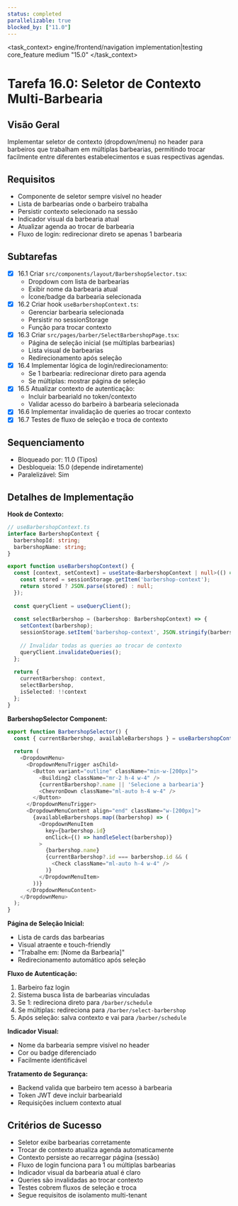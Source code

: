 ```yaml
---
status: completed
parallelizable: true
blocked_by: ["11.0"]
---
```


<task_context>
<domain>engine/frontend/navigation</domain>
<type>implementation|testing</type>
<scope>core_feature</scope>
<complexity>medium</complexity>
<dependencies></dependencies>
<unblocks>"15.0"</unblocks>
</task_context>

# Tarefa 16.0: Seletor de Contexto Multi-Barbearia

## Visão Geral
Implementar seletor de contexto (dropdown/menu) no header para barbeiros que trabalham em múltiplas barbearias, permitindo trocar facilmente entre diferentes estabelecimentos e suas respectivas agendas.

## Requisitos
- Componente de seletor sempre visível no header
- Lista de barbearias onde o barbeiro trabalha
- Persistir contexto selecionado na sessão
- Indicador visual da barbearia atual
- Atualizar agenda ao trocar de barbearia
- Fluxo de login: redirecionar direto se apenas 1 barbearia

## Subtarefas
- [x] 16.1 Criar `src/components/layout/BarbershopSelector.tsx`:
  - Dropdown com lista de barbearias
  - Exibir nome da barbearia atual
  - Ícone/badge da barbearia selecionada
- [x] 16.2 Criar hook `useBarbershopContext.ts`:
  - Gerenciar barbearia selecionada
  - Persistir no sessionStorage
  - Função para trocar contexto
- [x] 16.3 Criar `src/pages/barber/SelectBarbershopPage.tsx`:
  - Página de seleção inicial (se múltiplas barbearias)
  - Lista visual de barbearias
  - Redirecionamento após seleção
- [x] 16.4 Implementar lógica de login/redirecionamento:
  - Se 1 barbearia: redirecionar direto para agenda
  - Se múltiplas: mostrar página de seleção
- [x] 16.5 Atualizar contexto de autenticação:
  - Incluir barbeariaId no token/contexto
  - Validar acesso do barbeiro à barbearia selecionada
- [x] 16.6 Implementar invalidação de queries ao trocar contexto
- [x] 16.7 Testes de fluxo de seleção e troca de contexto

## Sequenciamento
- Bloqueado por: 11.0 (Tipos)
- Desbloqueia: 15.0 (depende indiretamente)
- Paralelizável: Sim

## Detalhes de Implementação

**Hook de Contexto:**
```typescript
// useBarbershopContext.ts
interface BarbershopContext {
  barbershopId: string;
  barbershopName: string;
}

export function useBarbershopContext() {
  const [context, setContext] = useState<BarbershopContext | null>(() => {
    const stored = sessionStorage.getItem('barbershop-context');
    return stored ? JSON.parse(stored) : null;
  });
  
  const queryClient = useQueryClient();
  
  const selectBarbershop = (barbershop: BarbershopContext) => {
    setContext(barbershop);
    sessionStorage.setItem('barbershop-context', JSON.stringify(barbershop));
    
    // Invalidar todas as queries ao trocar de contexto
    queryClient.invalidateQueries();
  };
  
  return {
    currentBarbershop: context,
    selectBarbershop,
    isSelected: !!context
  };
}
```

**BarbershopSelector Component:**
```typescript
export function BarbershopSelector() {
  const { currentBarbershop, availableBarbershops } = useBarbershopContext();
  
  return (
    <DropdownMenu>
      <DropdownMenuTrigger asChild>
        <Button variant="outline" className="min-w-[200px]">
          <Building2 className="mr-2 h-4 w-4" />
          {currentBarbershop?.name || 'Selecione a barbearia'}
          <ChevronDown className="ml-auto h-4 w-4" />
        </Button>
      </DropdownMenuTrigger>
      <DropdownMenuContent align="end" className="w-[200px]">
        {availableBarbershops.map((barbershop) => (
          <DropdownMenuItem
            key={barbershop.id}
            onClick={() => handleSelect(barbershop)}
          >
            {barbershop.name}
            {currentBarbershop?.id === barbershop.id && (
              <Check className="ml-auto h-4 w-4" />
            )}
          </DropdownMenuItem>
        ))}
      </DropdownMenuContent>
    </DropdownMenu>
  );
}
```

**Página de Seleção Inicial:**
- Lista de cards das barbearias
- Visual atraente e touch-friendly
- "Trabalhe em: [Nome da Barbearia]"
- Redirecionamento automático após seleção

**Fluxo de Autenticação:**
1. Barbeiro faz login
2. Sistema busca lista de barbearias vinculadas
3. Se 1: redireciona direto para `/barber/schedule`
4. Se múltiplas: redireciona para `/barber/select-barbershop`
5. Após seleção: salva contexto e vai para `/barber/schedule`

**Indicador Visual:**
- Nome da barbearia sempre visível no header
- Cor ou badge diferenciado
- Facilmente identificável

**Tratamento de Segurança:**
- Backend valida que barbeiro tem acesso à barbearia
- Token JWT deve incluir barbeariaId
- Requisições incluem contexto atual

## Critérios de Sucesso
- Seletor exibe barbearias corretamente
- Trocar de contexto atualiza agenda automaticamente
- Contexto persiste ao recarregar página (sessão)
- Fluxo de login funciona para 1 ou múltiplas barbearias
- Indicador visual da barbearia atual é claro
- Queries são invalidadas ao trocar contexto
- Testes cobrem fluxos de seleção e troca
- Segue requisitos de isolamento multi-tenant
